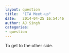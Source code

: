 ```yaml
---
layout: question
title:  "ITA Meet-up"
date:   2014-04-25 16:54:46
author: AJ Singh
categories:
- question
---
```

To get to the other side.
